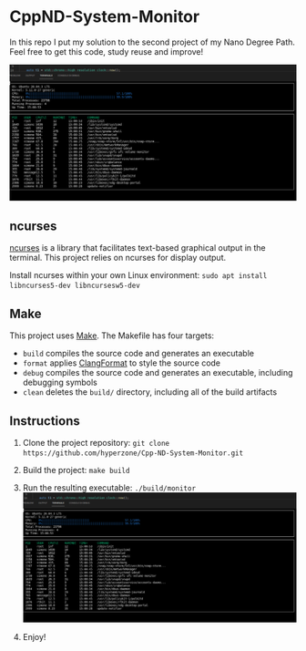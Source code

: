 # CppND-System-Monitor

In this repo I put my solution to the second project of my Nano Degree Path.
Feel free to get this code, study reuse and improve!

![System Monitor](images/monitor.png)

## ncurses
[ncurses](https://www.gnu.org/software/ncurses/) is a library that facilitates text-based graphical output in the terminal. This project relies on ncurses for display output.

Install ncurses within your own Linux environment: `sudo apt install libncurses5-dev libncursesw5-dev`

## Make
This project uses [Make](https://www.gnu.org/software/make/). The Makefile has four targets:
* `build` compiles the source code and generates an executable
* `format` applies [ClangFormat](https://clang.llvm.org/docs/ClangFormat.html) to style the source code
* `debug` compiles the source code and generates an executable, including debugging symbols
* `clean` deletes the `build/` directory, including all of the build artifacts

## Instructions

1. Clone the project repository: `git clone https://github.com/hyperzone/Cpp-ND-System-Monitor.git`

2. Build the project: `make build`

3. Run the resulting executable: `./build/monitor`
![Starting System Monitor](images/starting_monitor.png)

4. Enjoy!